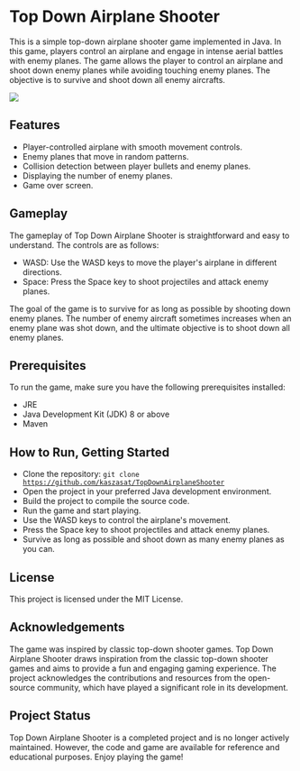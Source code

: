 # Top Down Airplane Shooter



This is a simple top-down airplane shooter game implemented in Java.  In this game, players control an airplane and engage in intense aerial battles with enemy planes. The game allows the player to control an airplane and shoot down enemy planes while avoiding touching enemy planes. The objective is to survive and shoot down all enemy aircrafts.

![](docs/output.gif)

## Features

 - Player-controlled airplane with smooth movement controls.
 - Enemy planes that move in random patterns.
 - Collision detection between player bullets and enemy planes.
 - Displaying the number of enemy planes.
 - Game over screen.

## Gameplay

The gameplay of Top Down Airplane Shooter is straightforward and easy to understand. The controls are as follows:
 - WASD: Use the WASD keys to move the player's airplane in different directions.
 - Space: Press the Space key to shoot projectiles and attack enemy planes.

The goal of the game is to survive for as long as possible by shooting down enemy planes. The number of enemy aircraft sometimes increases when an enemy plane was shot down, and the ultimate objective is to shoot down all enemy planes.

## Prerequisites
To run the game, make sure you have the following prerequisites installed:
 - JRE
 - Java Development Kit (JDK) 8 or above
 - Maven

## How to Run, Getting Started

 - Clone the repository: <code>git clone https://github.com/kaszasat/TopDownAirplaneShooter</code>
 - Open the project in your preferred Java development environment.
 - Build the project to compile the source code.
 - Run the game and start playing.
 - Use the WASD keys to control the airplane's movement.
 - Press the Space key to shoot projectiles and attack enemy planes.
 - Survive as long as possible and shoot down as many enemy planes as you can.

## License
This project is licensed under the MIT License.

## Acknowledgements
The game was inspired by classic top-down shooter games. Top Down Airplane Shooter draws inspiration from the classic top-down shooter games and aims to provide a fun and engaging gaming experience. The project acknowledges the contributions and resources from the open-source community, which have played a significant role in its development.

## Project Status
Top Down Airplane Shooter is a completed project and is no longer actively maintained. However, the code and game are available for reference and educational purposes. Enjoy playing the game!
